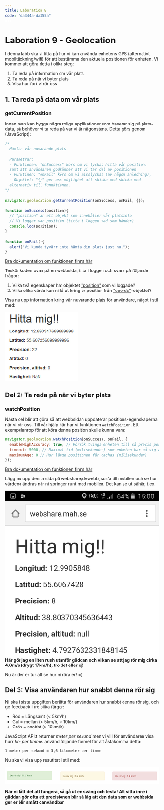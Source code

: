 ```yaml
---
title: Laboration 8
code: "da344a-da355a"
---
```


# Laboration 9 - Geolocation

I denna labb ska vi titta på hur vi kan använda enhetens GPS (alternativt mobiltäckning/wifi) för att bestämma den aktuella positionen för enheten. Vi kommer att göra detta i olika steg:

1. Ta reda på information om vår plats
2. Ta reda på när vi byter plats
3. Visa hur fort vi rör oss

## 1. Ta reda på data om vår plats

### getCurrentPosition

Innan man kan bygga några roliga applikationer som baserar sig på plats-data, så behöver vi ta reda på var vi är någonstans. Detta görs genom (JavaScript):

```javascript
/*
  Hämtar vår nuvarande plats

  Parametrar:
  - Funktionen: "onSuccess" körs om vi lyckas hitta vår position,
  samt att användaren godkänner att vi tar del av positionen
  - Funktinen: "onFail" körs om vi misslyckas (av någon anledning),
  - Objektet: "{}" ger oss möjlighet att skicka med skicka med
  alternativ till funnktionen.
*/

navigator.geolocation.getCurrentPosition(onSuccess, onFail, {});

function onSuccess(position){
  // "position" är ett objekt som innehåller vår platsinfo
  // Vi loggar var position (titta i loggen vad som händer)
  console.log(position);
}

function onFail(){
  alert("Vi kunde tyvärr inte hämta din plats just nu.");
}
```

[Bra dokumentation om funktionen finns här](https://developer.mozilla.org/en-US/docs/Web/API/Geolocation/getCurrentPosition)

Teskör koden ovan på en webbsida, titta i loggen och svara på följande frågor:

1. Vilka två egenskaper har objektet ["position"](https://developer.mozilla.org/en-US/docs/Web/API/Position) som vi loggade?
2. Vilka olika värde kan ni få ut kring er position från ["coords"](https://developer.mozilla.org/en-US/docs/Web/API/Position/coords)-objektet?

Visa nu upp information kring vår nuvarande plats för användare, något i stil med:

![Geolocation](12/geo1.jpg)

## Del 2: Ta reda på när vi byter plats

### watchPosition

Nästa del blir att göra så att webbsidan uppdaterar positions-egenskaperna när vi rör oss. Till vår hjälp här har vi funktionen `watchPosition`. Ett exempelanrop för att köra denna position skulle kunna vara:

```javascript
navigator.geolocation.watchPosition(onSuccess, onFail, {
  enableHighAccuracy: true, // Försök tvinga enheten till så precis position som möjligt
  timeout: 5000, // Maximal tid (milisekunder) som enheten har på sig att reuturnera positionen
  maximumAge: 0 // Hur länge positionen får cachas (milisekunder)
});
```

[Bra dokumentation om funktionen finns här](https://developer.mozilla.org/en-US/docs/Web/API/Geolocation/watchPosition)

Lägg nu upp denna sida på webshare/dvwebb, surfa till mobilen och se hur värdena ändras när ni springer runt med mobilen. Det kan se ut såhär, t.ex.

![Geolocation](12/geo2.png) **Här gör jag en liten rush utanför gäddan och vi kan se att jag rör mig cirka 4.8m/s (drygt 17km/h), tro det eller ej!**

Nu är der er tur att se hur ni röra er! =)

## Del 3: Visa användaren hur snabbt denna rör sig

Ni ska i sista uppgiften berätta för användaren hur snabbt denna rör sig, och ge feedback i tre olika färger:

- Röd = Långsamt (< 5km/h)
- Gul = mellan (> 5km/h, < 10km/)
- Grön = snabbt (> 10km/h)

JavaScript API:t returner *meter per sekund* men vi vill för användaren visa hurr *km per timme*. använd följande formel för att åstakomma detta:

```
1 meter per sekund = 3,6 kilometer per timme
```

Nu ska vi visa upp resutltat i stil med:

![Geolocation](12/geo3.jpg)

**När ni fått det att fungera, så gå ut en sväng och testa! Att sitta inne i gäddan gör ofta att precisionen blir så låg att den data som er webbsida ger er blir smått oanvändbar**
